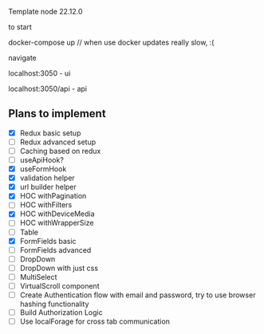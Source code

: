 Template
node 22.12.0

to start

docker-compose up
// when use docker updates really slow, :(

navigate

localhost:3050 - ui

localhost:3050/api - api

## Plans to implement

- [x] Redux basic setup
- [ ] Redux advanced setup
- [ ] Caching based on redux
- [ ] useApiHook?
- [x] useFormHook
- [x] validation helper
- [x] url builder helper
- [x] HOC withPagination
- [ ] HOC withFilters
- [x] HOC withDeviceMedia
- [ ] HOC withWrapperSize
- [ ] Table
- [x] FormFields basic
- [ ] FormFields advanced
- [ ] DropDown
- [ ] DropDown with just css
- [ ] MultiSelect
- [ ] VirtualScroll component
- [ ] Create Authentication flow with email and password, try to use browser hashing functionality
- [ ] Build Authorization Logic
- [ ] Use localForage for cross tab communication
